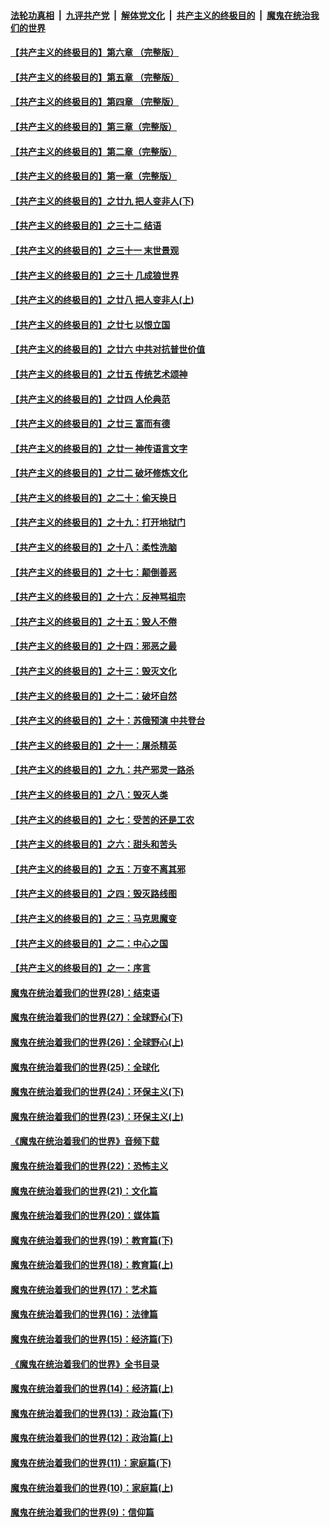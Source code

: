 

####  [法轮功真相](../../../../basic/blob/master/README.md?t=07102231) &nbsp;|&nbsp; [九评共产党](../../../../9ping.md/blob/master/README.md?t=07102231) &nbsp;|&nbsp; [解体党文化](../../../../jtdwh.md/blob/master/README.md?t=07102231)  &nbsp;|&nbsp; [共产主义的终极目的](../../../../gczydzjmd.md/blob/master/README.md?t=07102231) &nbsp;|&nbsp; [魔鬼在统治我们的世界](../../../../mgztzwmdsj.md/blob/master/README.md?t=07102231) 

#### [【共产主义的终极目的】第六章 （完整版）](../pages/nsc422/n11428913.md?t=07102231) 

#### [【共产主义的终极目的】第五章 （完整版）](../pages/nsc422/n11428912.md?t=07102231) 

#### [【共产主义的终极目的】第四章 （完整版）](../pages/nsc422/n11428907.md?t=07102231) 

#### [【共产主义的终极目的】第三章（完整版）](../pages/nsc422/n11428848.md?t=07102231) 

#### [【共产主义的终极目的】第二章（完整版）](../pages/nsc422/n11428831.md?t=07102231) 

#### [【共产主义的终极目的】第一章（完整版）](../pages/nsc422/n11417651.md?t=07102231) 

#### [【共产主义的终极目的】之廿九 把人变非人(下)](../pages/nsc422/n11344140.md?t=07102231) 

#### [【共产主义的终极目的】之三十二 结语](../pages/nsc422/n11360535.md?t=07102231) 

#### [【共产主义的终极目的】之三十一 末世景观](../pages/nsc422/n11351129.md?t=07102231) 

#### [【共产主义的终极目的】之三十 几成狼世界](../pages/nsc422/n11348280.md?t=07102231) 

#### [【共产主义的终极目的】之廿八 把人变非人(上)](../pages/nsc422/n11340492.md?t=07102231) 

#### [【共产主义的终极目的】之廿七 以恨立国](../pages/nsc422/n11336944.md?t=07102231) 

#### [【共产主义的终极目的】之廿六 中共对抗普世价值](../pages/nsc422/n11324785.md?t=07102231) 

#### [【共产主义的终极目的】之廿五 传统艺术颂神](../pages/nsc422/n11296396.md?t=07102231) 

#### [【共产主义的终极目的】之廿四 人伦典范](../pages/nsc422/n11296397.md?t=07102231) 

#### [【共产主义的终极目的】之廿三 富而有德](../pages/nsc422/n11283598.md?t=07102231) 

#### [【共产主义的终极目的】之廿一 神传语言文字](../pages/nsc422/n11263265.md?t=07102231) 

#### [【共产主义的终极目的】之廿二 破坏修炼文化](../pages/nsc422/n11245728.md?t=07102231) 

#### [【共产主义的终极目的】之二十：偷天换日](../pages/nsc422/n11238846.md?t=07102231) 

#### [【共产主义的终极目的】之十九：打开地狱门](../pages/nsc422/n11206376.md?t=07102231) 

#### [【共产主义的终极目的】之十八：柔性洗脑](../pages/nsc422/n11199994.md?t=07102231) 

#### [【共产主义的终极目的】之十七：颠倒善恶](../pages/nsc422/n11179782.md?t=07102231) 

#### [【共产主义的终极目的】之十六：反神骂祖宗](../pages/nsc422/n11166798.md?t=07102231) 

#### [【共产主义的终极目的】之十五：毁人不倦](../pages/nsc422/n11166792.md?t=07102231) 

#### [【共产主义的终极目的】之十四：邪恶之最](../pages/nsc422/n11150249.md?t=07102231) 

#### [【共产主义的终极目的】之十三：毁灭文化](../pages/nsc422/n11135227.md?t=07102231) 

#### [【共产主义的终极目的】之十二：破坏自然](../pages/nsc422/n11135214.md?t=07102231) 

#### [【共产主义的终极目的】之十：苏俄预演 中共登台](../pages/nsc422/n11118424.md?t=07102231) 

#### [【共产主义的终极目的】之十一：屠杀精英](../pages/nsc422/n11118442.md?t=07102231) 

#### [【共产主义的终极目的】之九：共产邪灵一路杀](../pages/nsc422/n11114139.md?t=07102231) 

#### [【共产主义的终极目的】之八：毁灭人类](../pages/nsc422/n11108503.md?t=07102231) 

#### [【共产主义的终极目的】之七：受苦的还是工农](../pages/nsc422/n11101809.md?t=07102231) 

#### [【共产主义的终极目的】之六：甜头和苦头](../pages/nsc422/n11096971.md?t=07102231) 

#### [【共产主义的终极目的】之五：万变不离其邪](../pages/nsc422/n11091285.md?t=07102231) 

#### [【共产主义的终极目的】之四：毁灭路线图](../pages/nsc422/n11086284.md?t=07102231) 

#### [【共产主义的终极目的】之三：马克思魔变](../pages/nsc422/n11061941.md?t=07102231) 

#### [【共产主义的终极目的】之二：中心之国](../pages/nsc422/n11047728.md?t=07102231) 

#### [【共产主义的终极目的】之一：序言](../pages/nsc422/n11086077.md?t=07102231) 

#### [魔鬼在统治着我们的世界(28)：结束语](../pages/nsc422/n10936246.md?t=07102231) 

#### [魔鬼在统治着我们的世界(27)：全球野心(下)](../pages/nsc422/n10928319.md?t=07102231) 

#### [魔鬼在统治着我们的世界(26)：全球野心(上)](../pages/nsc422/n10900318.md?t=07102231) 

#### [魔鬼在统治着我们的世界(25)：全球化](../pages/nsc422/n10788205.md?t=07102231) 

#### [魔鬼在统治着我们的世界(24)：环保主义(下)](../pages/nsc422/n10695307.md?t=07102231) 

#### [魔鬼在统治着我们的世界(23)：环保主义(上)](../pages/nsc422/n10688613.md?t=07102231) 

#### [《魔鬼在统治着我们的世界》音频下载](../pages/nsc422/n10635553.md?t=07102231) 

#### [魔鬼在统治着我们的世界(22)：恐怖主义](../pages/nsc422/n10614727.md?t=07102231) 

#### [魔鬼在统治着我们的世界(21)：文化篇](../pages/nsc422/n10597706.md?t=07102231) 

#### [魔鬼在统治着我们的世界(20)：媒体篇](../pages/nsc422/n10586579.md?t=07102231) 

#### [魔鬼在统治着我们的世界(19)：教育篇(下)](../pages/nsc422/n10564808.md?t=07102231) 

#### [魔鬼在统治着我们的世界(18)：教育篇(上)](../pages/nsc422/n10526970.md?t=07102231) 

#### [魔鬼在统治着我们的世界(17)：艺术篇](../pages/nsc422/n10499093.md?t=07102231) 

#### [魔鬼在统治着我们的世界(16)：法律篇](../pages/nsc422/n10485969.md?t=07102231) 

#### [魔鬼在统治着我们的世界(15)：经济篇(下)](../pages/nsc422/n10469975.md?t=07102231) 

#### [《魔鬼在统治着我们的世界》全书目录](../pages/nsc422/n10464261.md?t=07102231) 

#### [魔鬼在统治着我们的世界(14)：经济篇(上)](../pages/nsc422/n10457370.md?t=07102231) 

#### [魔鬼在统治着我们的世界(13)：政治篇(下)](../pages/nsc422/n10448270.md?t=07102231) 

#### [魔鬼在统治着我们的世界(12)：政治篇(上)](../pages/nsc422/n10444576.md?t=07102231) 

#### [魔鬼在统治着我们的世界(11)：家庭篇(下)](../pages/nsc422/n10440961.md?t=07102231) 

#### [魔鬼在统治着我们的世界(10)：家庭篇(上)](../pages/nsc422/n10435448.md?t=07102231) 

#### [魔鬼在统治着我们的世界(9)：信仰篇](../pages/nsc422/n10432159.md?t=07102231) 

